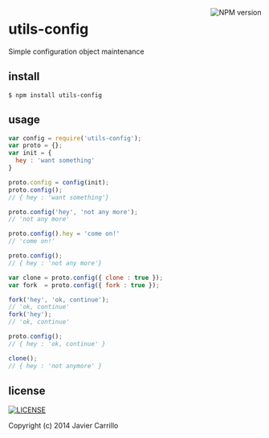 [<img alt="NPM version" src="http://img.shields.io/npm/v/utils-config.svg?style=flat-square" align="right"/>](http://www.npmjs.org/package/utils-config)

# utils-config

Simple configuration object maintenance

## install

    $ npm install utils-config

## usage

```js
var config = require('utils-config');
var proto = {};
var init = {
  hey : 'want something'
}

proto.config = config(init);
proto.config();
// { hey : 'want something'}

proto.config('hey', 'not any more');
// 'not any more'

proto.config().hey = 'come on!'
// 'come on!'

proto.config();
// { hey : 'not any more'}

var clone = proto.config({ clone : true });
var fork  = proto.config({ fork : true });

fork('hey', 'ok, continue');
// 'ok, continue'
fork('hey');
// 'ok, continue'

proto.config();
// { hey : 'ok, continue' }

clone();
// { hey : 'not anymore' }
```

## license

[<img alt="LICENSE" src="http://img.shields.io/npm/l/utils-config.svg?style=flat-square"/>](http://opensource.org/licenses/MIT)

Copyright (c) 2014 Javier Carrillo
